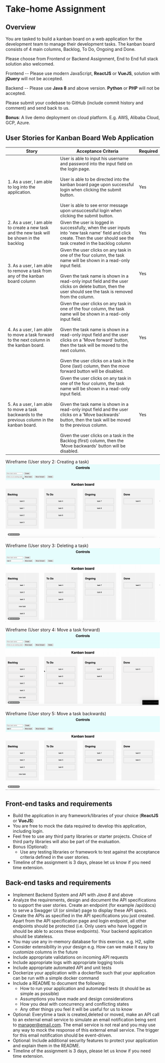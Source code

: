 # Take-home Assignment

## Overview
You are tasked to build a kanban board on a web application for the development team to manage their development tasks. The kanban board consists of 4 main columns, Backlog, To Do, Ongoing and Done.

Please choose from Frontend or Backend Assignment, End to End full stack solution also welcomed.

Frontend -- Please use modern JavaScript, **ReactJS** or **VueJS**, solution with **jQuery** will not be accepted.

Backend -- Please use **Java 8** and above version. **Python** or **PHP** will not be accepted.

Please submit your codebase to GitHub (include commit history and comment) and send back to us.

**Bonus**: A live demo deployment on cloud platform. E.g. AWS, Alibaba Cloud, GCP, Azure. 

## User Stories for Kanban Board Web Application

| Story                                                                                     | Acceptance Criteria                                                                                                                                                                                                                                                                                                                                                                                    | Required |
|-------------------------------------------------------------------------------------------|--------------------------------------------------------------------------------------------------------------------------------------------------------------------------------------------------------------------------------------------------------------------------------------------------------------------------------------------------------------------------------------------------------|----------|
| 1. As a user, I am able to log into the application.                                         | User is able to input his username and password into the input field on the login page.<br><br>User is able to be directed into the kanban board page upon successful login when clicking the submit button.<br><br>User is able to see error message upon unsuccessful login when clicking the submit button.                                                                                                     | Yes      |
| 2. As a user, I am able to create a new task and the new task will be shown in the backlog   | Given the user is logged in successfully, when the user inputs into 'new task name' field and click create. Then the user should see the task created in the backlog column                                                                                                                                                                                                                            | Yes      |
| 3. As a user, I am able to remove a task from any of the kanban board column                 | Given the user clicks on any task in one of the four column, the task name will be shown in a read-only input field.<br><br>Given the task name is shown in a read-only input field and the user clicks on delete button, then the user should see the task is removed from the column.                                                                                                                      | Yes      |
| 4. As a user, I am able to move a task forward to the next column in the kanban board.       | Given the user clicks on any task in one of the four column, the task name will be shown in a read-only input field.<br><br>Given the task name is shown in a read-only input field and the user clicks on a 'Move forward' button, then the task will be moved to the next column.<br><br>Given the user clicks on a task in the Done (last) column, then the move forward button will be disabled.               | Yes      |
| 5. As a user, I am able to move a task backwards to the previous column in the kanban board. | Given the user clicks on any task in one of the four column, the task name will be shown in a read-only input field.<br><br>Given the task name is shown in a read-only input field and the user clicks on a 'Move backwards' button, then the task will be moved to the previous column.<br><br>Given the user clicks on a task in the Backlog (first) column, then the 'Move backwards' button will be disabled. | Yes      |


Wireframe (User story 2: Creating a task)
![Alt Text](https://github.com/ashdevcore/interview-assignment/raw/master/assets/new_task.gif)


Wireframe (User story 3: Deleting a task)
![Alt Text](https://github.com/ashdevcore/interview-assignment/raw/master/assets/delete_task.gif)


Wireframe (User story 4: Move a task forward)
![Alt Text](https://github.com/ashdevcore/interview-assignment/raw/master/assets/moveforward.gif)

Wireframe (User story 5: Move a task backwards)
![Alt Text](https://github.com/ashdevcore/interview-assignment/raw/master/assets/movebackward.gif)


## Front-end tasks and requirements

- Build the application in any framework/libraries of your choice (**ReactJS** or **VueJS**)
- You are free to mock the data required to develop this application, including login.
- Feel free to use any third party libraries or starter projects.  Choice of third party libraries will also be part of the evaluation.
- Bonus (Optional): 
  - Use any testing libraries or framework to test against the acceptance criteria defined in the user stories.
- Timeline of the assignment is 3 days, please let us know if you need time extension.

## Back-end tasks and requirements
- Implement Backend System and API with *Java 8* and above
- Analyze the requirements, design and document the API specifications to support the user stories. Create an endpoint (for example /api/docs) to serve a Swagger UI (or similar) page to display these API specs.
- Create the APIs as specified in the API specifications you just created. Apart from the API specification page and login endpoint, all other endpoints should be protected (i.e. Only users who have logged in should be able to access these endpoints). Your backend application should be stateless.
- You may use any in-memory database for this exercise. e.g. H2, sqlite
- Consider extensibility in your design e.g. How can we make it easy to customize columns in the future
- Include appropriate validations on incoming API requests
- Include appropriate logs with appropriate logging tools
- Include appropriate automated API and unit tests
- Dockerize your application with a dockerfile such that your application can be run with a simple docker command
- Include a README to document the following:
  - How to run your application and automated tests (it should be as simple as possible)
  - Assumptions you have made and design considerations 
  - How you deal with concurrency and conflicting states
  - Any other things you feel it will be useful for us to know
- Optional: Everytime a task is created,deleted or moved, make an API call to an external email service to simulate an email notification being sent to manager@email.com. The email service is not real and you may use any way to mock the response of this external email service. The trigger for this email notification should be event-driven.
- Optional: Include additional security features to protect your application and explain them in the README.
- Timeline of the assignment is 3 days, please let us know if you need time extension.
